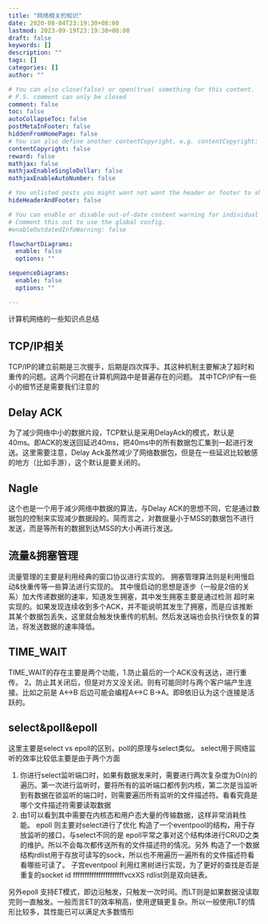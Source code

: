 ```yaml
---
title: "网络相关的知识"
date: 2020-08-04T23:19:30+08:00
lastmod: 2023-09-19T23:19:30+08:00
draft: false
keywords: []
description: ""
tags: []
categories: []
author: ""

# You can also close(false) or open(true) something for this content.
# P.S. comment can only be closed
comment: false
toc: false
autoCollapseToc: false
postMetaInFooter: false
hiddenFromHomePage: false
# You can also define another contentCopyright. e.g. contentCopyright: "This is another copyright."
contentCopyright: false
reward: false
mathjax: false
mathjaxEnableSingleDollar: false
mathjaxEnableAutoNumber: false

# You unlisted posts you might want not want the header or footer to show
hideHeaderAndFooter: false

# You can enable or disable out-of-date content warning for individual post.
# Comment this out to use the global config.
#enableOutdatedInfoWarning: false

flowchartDiagrams:
  enable: false
  options: ""

sequenceDiagrams: 
  enable: false
  options: ""

---
```


<!--more-->

计算机网络的一些知识点总结
## TCP/IP相关
TCP/IP的建立前期是三次握手，后期是四次挥手。其这种机制主要解决了超时和重传的问题。这两个问题在计算机网路中是普遍存在的问题。 其中TCP/IP有一些小的细节还是需要我们注意的

## Delay ACK
为了减少网络中小的数据片段，TCP默认是采用DelayAck的模式，默认是40ms。即ACK的发送回延迟40ms，把40ms中的所有数据包汇集到一起进行发送。这里需要注意，Delay Ack虽然减少了网络数据包，但是在一些延迟比较敏感的地方（比如手游），这个默认是要关闭的。

## Nagle
这个也是一个用于减少网络中数据的算法，与Delay ACK的思想不同，它是通过数据包的控制来实现减少数据段的。简而言之，对数据量小于MSS的数据包不进行发送，而是等所有的数据到达MSS的大小再进行发送。

## 流量&拥塞管理
流量管理的主要是利用经典的窗口协议进行实现的。 拥塞管理算法则是利用慢启动&快重传等一些算法进行实现的。 其中慢启动的思想是逐步（一般是2倍的关系）加大传递数据的速率，知道发生拥塞，其中发生拥塞主要是通过检测 超时来实现的。如果发现连续收到多个ACK，并不能说明其发生了拥塞，而是应该推断其某个数据包丢失，这里就会触发快重传的机制。然后发送端也会执行快恢复的算法，将发送数据的速率降低。

## TIME_WAIT
TIME_WAIT的存在主要是两个功能，1.防止最后的一个ACK没有送达，进行重传。 2。防止其关闭后，但是对方又没关闭。则有可能同时与两个客户端产生连接。比如之前是 A<->B 后边可能会编程A<->C B->A。即B依旧认为这个连接是活跃的。

## select&poll&epoll
这里主要是select vs epoll的区别，poll的原理与select类似。 select用于网络监听的效率比较低主要是由于两个方面

1. 你进行select监听端口时，如果有数据发来时，需要进行两次复杂度为O(n)的遍历。第一次进行监听时，要将所有的监听端口都传到内核，第二次是当监听到有数据在锁监听的端口时，则需要遍历所有监听的文件描述符。看看究竟是哪个文件描述符需要读取数据
2. 由1可以看到其中需要在内核态和用户态大量的传输数据，这样非常消耗性能。
epoll 则主要对select进行了优化 构造了一个eventpool的结构，用于存放监听的接口，与select不同的是 epoll平常之事对这个结构体进行CRUD之类的维护。所以不会每次都传送所有的文件描述符的情况。另外 构造了一个数据结构rdlist用于存放可读写的sock，所以也不用遍历一遍所有的文件描述符看看哪些可读了。 子宫eventpool 利用红黑树进行实现，为了更好的查找是否是重复的socket id ffffffffffffffffffffffvcxXS rdlist则是双向链表。

另外epoll 支持ET模式，即边沿触发，只触发一次时间。而LT则是如果数据没读取完则一直触发。一般而言ET的效率稍高，使用逻辑更复杂。所以一般使用LT的情形比较多，其性能已可以满足大多数情形